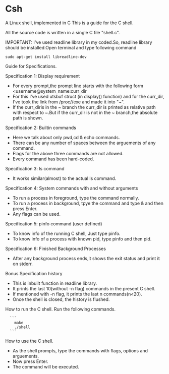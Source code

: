 # Csh
A Linux shell, implemented in C
This is a guide for the C shell.

All the source code is written in a single C file "shell.c".

IMPORTANT:
        I've used readline library in my coded.So, readline library should be installed.Open terminal and type following command
 ```
 sudo apt-get install libreadline-dev
```

Guide for Specifications.

Specification 1: Display requirement  

- For every prompt,the prompt line starts with the following form
        <username@system_name:curr_dir   
- For this I've used utsbuf struct (in display() function) and for the curr_dir,
        I've took the link from /proc/<pid>/exe and made it into "~".  
- If the curr_diris in the ~ branch the curr_dir is printed as relative path with respect to ~.But if the curr_dir is not in the ~ branch,the absolute path is shown.  
        
Specification 2: Builtin commands  
        
- Here we talk about only pwd,cd & echo commands.  
- There can be any number of spaces between the arguements of any command.  
- Flags for the above three commands are not allowed.  
- Every command has been hard-coded. 
    
Specification 3: ls command  

- It works similar(almost) to the actual ls command.  

Specification 4: System commands with and without arguments  

- To run a process in foreground, type the command normally.  
- To run a process in background, tpye the command and type & and then press Enter.  
- Any flags can be used.  

Specification 5: pinfo command (user defined)  

- To know info of the running C shell, Just type pinfo.  
- To know info of a process with known pid, type pinfo and then pid.  

Specification 6: Finished Background Processes  

- After any background process ends,it shows the exit status and print it on stderr.  

Bonus Specification
    history
    
- This is inbuilt function in readline library.
- It prints the last 10(without -n flag) commands in the present C shell.
- If mentioned with -n flag, it prints the last n commands(n<20).
- Once the shell is closed, the history is flushed.

How to run the C shell.
    Run the following commands.
    
      ```
        make
        ./shell
      ```
      
How to use the C shell.
- As the shell prompts, type the commands with flags, options and arguements.
- Now press Enter.
- The command will be executed.
